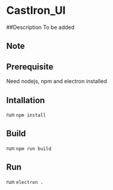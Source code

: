 # CastIron_UI

##Description
To be added

## Note


## Prerequisite
Need nodejs, npm and electron installed

## Intallation 
run `npm install`

## Build
run `npm run build`

## Run
run `electron .`